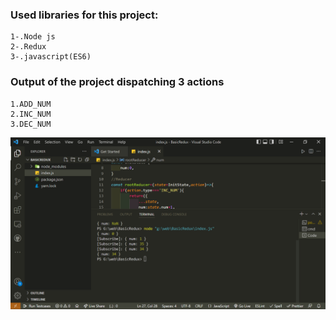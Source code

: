 ### Used libraries for this project:

    1-.Node js
    2-.Redux
    3-.javascript(ES6)

### Output of the project dispatching 3 actions

    1.ADD_NUM
    2.INC_NUM
    3.DEC_NUM

<p>
<img src="./project.png">
</p>

